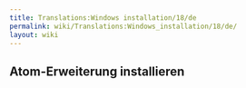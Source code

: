 ```yaml
---
title: Translations:Windows installation/18/de
permalink: wiki/Translations:Windows_installation/18/de/
layout: wiki
---
```


## Atom-Erweiterung installieren
